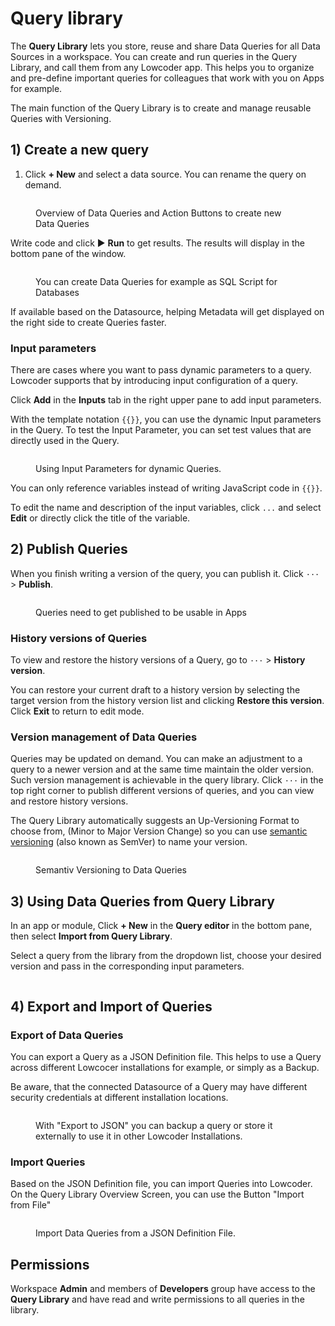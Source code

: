 # Query library

The **Query Library** lets you store, reuse and share Data Queries for all Data Sources in a workspace. You can create and run queries in the Query Library, and call them from any Lowcoder app. This helps you to organize and pre-define important queries for colleagues that work with you on Apps for example.

The main function of the Query Library is to create and manage reusable Queries with Versioning.

## 1) Create a new query

1. Click **+ New** and select a data source. You can rename the query on demand.

<figure><img src="../.gitbook/assets/Admin  Query Collection.png" alt=""><figcaption><p>Overview of Data Queries and Action Buttons to create new Data Queries</p></figcaption></figure>

Write code and click ▶ **Run** to get results. The results will display in the bottom pane of the window.

<figure><img src="../.gitbook/assets/Query Library  New Query.png" alt=""><figcaption><p>You can create Data Queries for example as SQL Script for Databases</p></figcaption></figure>

If available based on the Datasource, helping Metadata will get displayed on the right side to create Queries faster.

### Input parameters

There are cases where you want to pass dynamic parameters to a query. Lowcoder supports that by introducing input configuration of a query.

Click **Add** in the **Inputs** tab in the right upper pane to add input parameters.&#x20;

With the template notation `{{}}`, you can use the dynamic Input parameters in the Query. To test the Input Parameter, you can set test values that are directly used in the Query.

<figure><img src="../.gitbook/assets/Query Library  Input Parameter.png" alt=""><figcaption><p>Using Input Parameters for dynamic Queries.</p></figcaption></figure>

You can only reference variables instead of writing JavaScript code in `{{}}`.


To edit the name and description of the input variables, click `...` and select **Edit** or directly click the title of the variable.

## 2) Publish Queries

When you finish writing a version of the query, you can publish it. Click `···` > **Publish**.&#x20;

<figure><img src="../.gitbook/assets/Query Library  Publish Query.png" alt=""><figcaption><p>Queries need to get published to be usable in Apps</p></figcaption></figure>

### History versions of Queries

To view and restore the history versions of a Query, go to `···` > **History version**.

You can restore your current draft to a history version by selecting the target version from the history version list and clicking **Restore this version**. Click **Exit** to return to edit mode.

### Version management of Data Queries

Queries may be updated on demand. You can make an adjustment to a query to a newer version and at the same time maintain the older version. Such version management is achievable in the query library. Click `···` in the top right corner to publish different versions of queries, and you can view and restore history versions.

The Query Library automatically suggests an Up-Versioning Format to choose from, (Minor to Major Version Change) so you can use [semantic versioning](https://semver.org/) (also known as SemVer) to name your version.

<figure><img src="../.gitbook/assets/Query Library  Version Query.png" alt=""><figcaption><p>Semantiv Versioning to Data Queries</p></figcaption></figure>

## 3) Using Data Queries from Query Library

In an app or module, Click **+ New** in the **Query editor** in the bottom pane, then select **Import from Query Library**.

Select a query from the library from the dropdown list, choose your desired version and pass in the corresponding input parameters.

<figure><img src="../.gitbook/assets/App Editor  Data Query from Library.png" alt=""><figcaption></figcaption></figure>

## 4) Export and Import of Queries

### Export of Data Queries

You can export a Query as a JSON Definition file. This helps to use a Query across different Lowcocer installations for example, or simply as a Backup.


Be aware, that the connected Datasource of a Query may have different security credentials at different installation locations.


<figure><img src="../.gitbook/assets/Query Library  Export Query.png" alt=""><figcaption><p>With "Export to JSON" you can backup a query or store it externally to use it in other Lowcoder Installations.</p></figcaption></figure>

### Import Queries

Based on the JSON Definition file, you can import Queries into Lowcoder. On the Query Library Overview Screen, you can use the Button "Import from File"

<figure><img src="../.gitbook/assets/Query Library  Import Query.png" alt=""><figcaption><p>Import Data Queries from a JSON Definition File.</p></figcaption></figure>

## Permissions

Workspace **Admin** and members of **Developers** group have access to the **Query Library** and have read and write permissions to all queries in the library.
